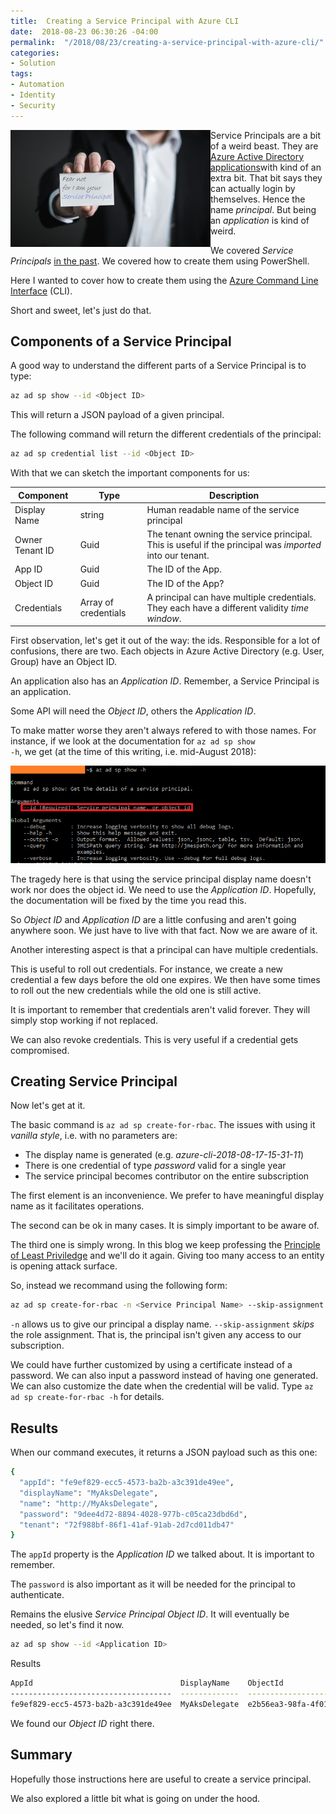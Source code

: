 ```yaml
---
title:  Creating a Service Principal with Azure CLI
date:  2018-08-23 06:30:26 -04:00
permalink:  "/2018/08/23/creating-a-service-principal-with-azure-cli/"
categories:
- Solution
tags:
- Automation
- Identity
- Security
---
```

<img style="float:left;" src="/assets/2018/8/creating-a-service-principal-with-azure-cli/adult-blank-business-326576-e1534517575221.jpg" title="From Pexels" />

Service Principals are a bit of a weird beast.  They are <a href="https://vincentlauzon.com/2016/03/10/azure-active-directory-application/">Azure Active Directory applications</a>with kind of an extra bit.  That bit  says they can actually login by themselves.  Hence the name <em>principal</em>.  But being an <em>application</em> is kind of weird.

We covered <em>Service Principals</em> <a href="https://vincentlauzon.com/2016/02/04/using-azure-active-directory-service-principal/">in the past</a>.  We covered how to create them using PowerShell.

Here I wanted to cover how to create them using the <a href="https://docs.microsoft.com/en-us/cli/azure/install-azure-cli">Azure Command Line Interface</a> (CLI).

Short and sweet, let's just do that.

<h2>Components of a Service Principal</h2>

A good way to understand the different parts of a Service Principal is to type:

```bash
az ad sp show --id <Object ID>
```

This will return a JSON payload of a given principal.

The following command will return the different credentials of the principal:

```bash
az ad sp credential list --id <Object ID>
```

With that we can sketch the important components for us:

<table>
<thead>
<tr>
  <th>Component</th>
  <th>Type</th>
  <th>Description</th>
</tr>
</thead>
<tbody>
<tr>
  <td>Display Name</td>
  <td>string</td>
  <td>Human readable name of the service principal</td>
</tr>
<tr>
  <td>Owner Tenant ID</td>
  <td>Guid</td>
  <td>The tenant owning the service principal.  This is useful if the principal was <em>imported</em> into our tenant.</td>
</tr>
<tr>
  <td>App ID</td>
  <td>Guid</td>
  <td>The ID of the App.</td>
</tr>
<tr>
  <td>Object ID</td>
  <td>Guid</td>
  <td>The ID of the App?</td>
</tr>
<tr>
  <td>Credentials</td>
  <td>Array of credentials</td>
  <td>A principal can have multiple credentials.  They each have a different validity <em>time window</em>.</td>
</tr>
</tbody>
</table>

First observation, let's get it out of the way:  the ids.  Responsible for a lot of confusions, there are two.  Each objects in Azure Active Directory (e.g. User, Group) have an Object ID.

An application also has an <em>Application ID</em>.  Remember, a Service Principal is an application.

Some API will need the <em>Object ID</em>, others the <em>Application ID</em>.

To make matter worse they aren't always refered to with those names.  For instance, if we look at the documentation for <code>az ad sp show -h</code>, we get (at the time of this writing, i.e. mid-August 2018):

<img src="/assets/2018/8/creating-a-service-principal-with-azure-cli/sp.png" alt="Show documentation" />

The tragedy here is that using the service principal display name doesn't work nor does the object id.  We need to use the <em>Application ID</em>.  Hopefully, the documentation will be fixed by the time you read this.

So <em>Object ID</em> and <em>Application ID</em> are a little confusing and aren't going anywhere soon.  We just have to live with that fact.  Now we are aware of it.

Another interesting aspect is that a principal can have multiple credentials.

This is useful to roll out credentials.  For instance, we create a new credential a few days before the old one expires.  We then have some times to roll out the new credentials while the old one is still active.

It is important to remember that credentials aren't valid forever.  They will simply stop working if not replaced.

We can also revoke credentials.  This is very useful if a credential gets compromised.

<h2>Creating Service Principal</h2>

Now let's get at it.

The basic command is <code>az ad sp create-for-rbac</code>.  The issues with using it <em>vanilla style</em>, i.e. with no parameters are:

<ul>
<li>The display name is generated (e.g. <em>azure-cli-2018-08-17-15-31-11</em>)</li>
<li>There is one credential of type <em>password</em> valid for a single year</li>
<li>The service principal becomes contributor on the entire subscription</li>
</ul>

The first element is an inconvenience.  We prefer to have meaningful display name as it facilitates operations.

The second can be ok in many cases.  It is simply important to be aware of.

The third one is simply wrong.  In this blog we keep professing the <a href="https://en.wikipedia.org/wiki/Principle_of_least_privilege">Principle of Least Priviledge</a> and we'll do it again.  Giving too many access to an entity is opening attack surface.

So, instead we recommand using the following form:

```bash
az ad sp create-for-rbac -n <Service Principal Name> --skip-assignment
```

<code>-n</code> allows us to give our principal a display name.  <code>--skip-assignment</code> <em>skips</em> the role assignment.  That is, the principal isn't given any access to our subscription.

We could have further customized by using a certificate instead of a password.  We can also input a password instead of having one generated.  We can also customize the date when the credential will be valid.  Type <code>az ad sp create-for-rbac -h</code> for details.

<h2>Results</h2>

When our command executes, it returns a JSON payload such as this one:

```bash
{
  "appId": "fe9ef829-ecc5-4573-ba2b-a3c391de49ee",
  "displayName": "MyAksDelegate",
  "name": "http://MyAksDelegate",
  "password": "9dee4d72-8894-4028-977b-c05ca23dbd6d",
  "tenant": "72f988bf-86f1-41af-91ab-2d7cd011db47"
}
```

The <code>appId</code> property is the <em>Application ID</em> we talked about.  It is important to remember.

The <code>password</code> is also important as it will be needed for the principal to authenticate.

Remains the elusive <em>Service Principal Object ID</em>.  It will eventually be needed, so let's find it now.

```bash
az ad sp show --id <Application ID>
```

Results

```bash
AppId                                 DisplayName    ObjectId                              ObjectType
------------------------------------  -------------  ------------------------------------  ----------------
fe9ef829-ecc5-4573-ba2b-a3c391de49ee  MyAksDelegate  e2b56ea3-98fa-4f01-8f0a-fbc080909bea  ServicePrincipal
```

We found our <em>Object ID</em> right there.

<h2>Summary</h2>

Hopefully those instructions here are useful to create a service principal.

We also explored a little bit what is going on under the hood.
